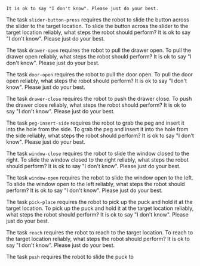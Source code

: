 
    It is ok to say "I don't know". Please just do your best.

The task `slider-button-press` requires the robot to slide the button across the slider to the target location.
To slide the button across the slider to the target location reliably, what steps the robot should perform?
    It is ok to say "I don't know". Please just do your best.

The task `drawer-open` requires the robot to pull the drawer open.
To pull the drawer open reliably, what steps the robot should perform?
    It is ok to say "I don't know". Please just do your best.

The task `door-open` requires the robot to pull the door open.
To pull the door open reliably, what steps the robot should perform?
    It is ok to say "I don't know". Please just do your best.

The task `drawer-close` requires the robot to push the drawer close.
To push the drawer close reliably, what steps the robot should perform?
    It is ok to say "I don't know". Please just do your best.

The task `peg-insert-side` requires the robot to grab the peg and insert it into the hole from the side.
To grab the peg and insert it into the hole from the side reliably, what steps the robot should perform?
    It is ok to say "I don't know". Please just do your best.

The task `window-close` requires the robot to slide the window closed to the right.
To slide the window closed to the right reliably, what steps the robot should perform?
    It is ok to say "I don't know". Please just do your best.

The task `window-open` requires the robot to slide the window open to the left.
To slide the window open to the left reliably, what steps the robot should perform?
    It is ok to say "I don't know". Please just do your best.

The task `pick-place` requires the robot to pick up the puck and hold it at the target location.
To pick up the puck and hold it at the target location reliably, what steps the robot should perform?
    It is ok to say "I don't know". Please just do your best.

The task `reach` requires the robot to reach to the target location.
To reach to the target location reliably, what steps the robot should perform?
    It is ok to say "I don't know". Please just do your best.

The task `push` requires the robot to slide the puck to